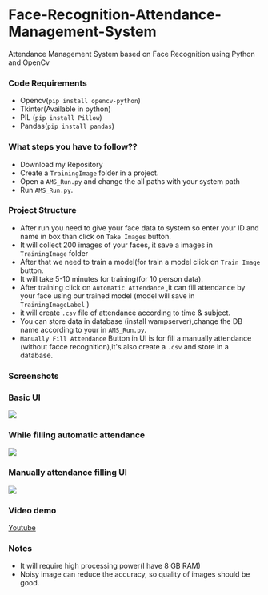 # Face-Recognition-Attendance-Management-System
Attendance Management System based on Face Recognition using Python  and OpenCv  


### Code Requirements
- Opencv(`pip install opencv-python`)
- Tkinter(Available in python)
- PIL (`pip install Pillow`)
- Pandas(`pip install pandas`)

### What steps you have to follow??
- Download my Repository 
- Create a `TrainingImage` folder in a project.
- Open a `AMS_Run.py` and change the all paths with your system path
- Run `AMS_Run.py`.

### Project Structure

- After run you need to give your face data to system so enter your ID and name in box than click on `Take Images` button.
- It will collect 200 images of your faces, it save a images in `TrainingImage` folder
- After that we need to train a model(for train a model click on `Train Image` button.
- It will take 5-10 minutes for training(for 10 person data).
- After training click on `Automatic Attendance` ,it can fill attendance by your face using our trained model (model will save in `TrainingImageLabel` )
- it will create `.csv` file of attendance according to time & subject.
- You can store data in database (install wampserver),change the DB name according to your in `AMS_Run.py`.
- `Manually Fill Attendance` Button in UI is for fill a manually attendance (without facce recognition),it's also create a `.csv` and store in a database.

### Screenshots

### Basic UI
<img src="https://github.com/Pragya9ps/Face-Recognition-Attendance-System/blob/main/Screenshot%20(31).png">

### While filling automatic attendance
<img src="https://github.com/Pragya9ps/Face-Recognition-Attendance-System/blob/main/Screenshot%20(38).png">

### Manually attendance filling UI
<img src="https://github.com/Pragya9ps/Face-Recognition-Attendance-System/blob/main/Screenshot%20(35).png">


### Video demo

[Youtube](https://youtu.be/onms2KDOTtY)


### Notes
- It will require high processing power(I have 8 GB RAM)
- Noisy image can reduce the accuracy, so quality of images should be good.


